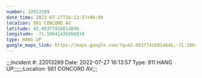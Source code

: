 ```yaml
---
number: 22013289
date_time: 2022-07-27T16:13:57+00:00
location: 981 CONCORD AV
latitude: 42.40377416014846
longitude: -71.19641430266034
type: HANG UP
google_maps_link: https://maps.google.com/?q=42.40377416014846,-71.19641430266034
---
```


;;;Incident #: 22013289  Date: 2022-07-27 16:13:57   Type: 911 HANG UP;;;;;;Location: 981 CONCORD AV;;;
